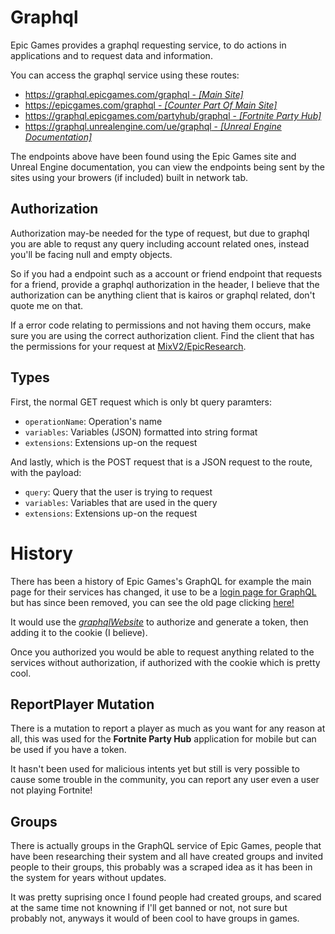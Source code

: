# Graphql

Epic Games provides a graphql requesting service, to do actions in applications and to request data and information.

You can access the graphql service using these routes:

- [https://graphql.epicgames.com/graphql - *[Main Site]*](https://graphql.epicgames.com/graphql)
- [https://epicgames.com/graphql - *[Counter Part Of Main Site]*](https://epicgames.com/graphql)
- [https://graphql.epicgames.com/partyhub/graphql - *[Fortnite Party Hub]*](https://graphql.epicgames.com/partyhub/graphql)
- [https://graphql.unrealengine.com/ue/graphql - *[Unreal Engine Documentation]*](https://graphql.unrealengine.com/ue/graphql)

The endpoints above have been found using the Epic Games site and Unreal Engine documentation, you can view the endpoints being sent by the sites using your browers (if included) built in network tab.

## Authorization
Authorization may-be needed for the type of request, but due to graphql you are able to requst any query including account related ones, instead you'll be facing null and empty objects.

So if you had a endpoint such as a account or friend endpoint that requests for a friend, provide a graphql authorization in the header, I believe that the authorization can be anything client that is kairos or graphql related, don't quote me on that.

If a error code relating to permissions and not having them occurs, make sure you are using the correct authorization client. Find the client that has the permissions for your request at [MixV2/EpicResearch](https://github.com/MixV2/EpicResearch/blob/master/docs/auth/auth_clients.md).

## Types
First, the normal GET request which is only bt query paramters:

- `operationName`: Operation's name
- `variables`: Variables (JSON) formatted into string format
- `extensions`: Extensions up-on the request

And lastly, which is the POST request that is a JSON request to the route, with the payload:

- `query`: Query that the user is trying to request
- `variables`: Variables that are used in the query
- `extensions`: Extensions up-on the request

# History
There has been a history of Epic Games's GraphQL for example the main page for their services has changed, it use to be a [login page for GraphQL](https://graphql.epicgames.com/) but has since been removed, you can see the old page clicking [here!](https://web.archive.org/web/20200208114405/https://graphql.epicgames.com/)

It would use the [*graphqlWebsite*](https://github.com/MixV2/EpicResearch/blob/master/docs/auth/permissions/319e1527d0be4457a1067829fc0ad86e.md) to authorize and generate a token, then adding it to the cookie (I believe).

Once you authorized you would be able to request anything related to the services without authorization, if authorized with the cookie which is pretty cool.

## ReportPlayer Mutation
There is a mutation to report a player as much as you want for any reason at all, this was used for the **Fortnite Party Hub** application for mobile but can be used if you have a token.

It hasn't been used for malicious intents yet but still is very possible to cause some trouble in the community, you can report any user even a user not playing Fortnite!

## Groups
There is actually groups in the GraphQL service of Epic Games, people that have been researching their system and all have created groups and invited people to their groups, this probably was a scraped idea as it has been in the system for years without updates.

It was pretty suprising once I found people had created groups, and scared at the same time not knowning if I'll get banned or not, not sure but probably not, anyways it would of been cool to have groups in games.

